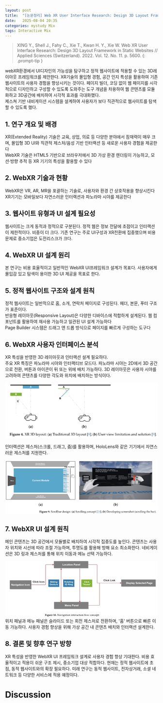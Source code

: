 ```yaml
---
layout: post
title:  "[논문정리] Web XR User Interface Research: Design 3D Layout Framework in Static Websites" 
date:   2025-08-04 20:35
categories: mystudy Mix
tags: Interactive Mix
---
```


> XING Y., Shell J., Fahy C., Xie T., Kwan H. Y., Xie W. Web XR User Interface Research: Design 3D Layout Framework in Static Websites // Applied Sciences (Switzerland). 2022. Vol. 12. No. 11. p. 5600.
{: .prompt-tip }



webXR환경에서 UI디자인의 가능성을 탐구하고 정적 웹사이트에 적용할 수 있는 3D레이아웃 프레임워크를 제안한다. XR기술의 몰입형 경험, 공간 인지 특성을 활용하여 기존 웹사이트의 사용자 경험을 향상시키는 것이다. 페이지 빌더, 코딩 없이 웹 페이지를 시각적으로 디자인하고 구성할 수 있도록 도와주는 도구 개념을 차용하여 웹 콘텐츠를 모듈화하고 3D공간에 배치하여 시각적 효과를 극대화했다. <BR>
제스쳐 기반 내비게이션 시스템을 설계하여 사용자가 보다 직관적으로 웹사이트를 탐색할 수 있도록 했다. 


## 1. 연구 개요 및 배경 
XR(Extended Reality) 기술은 교육, 상업, 의료 등 다양한 분야에서 잠재력이 매우 크며, 몰입형 3D UI와 직관적 제스처/음성 기반 인터랙션 등 새로운 사용자 경험을 제공한다 
<BR>WebXR 기술은 HTML5 기반으로 브라우저에서 3D 가상 환경 렌더링이 가능하고, 모션·방향 추적 등 XR 기기의 특성을 활용할 수 있다

## 2. WebXR 기술과 현황
WebXR은 VR, AR, MR을 포괄하는 기술로, 사용자와 환경 간 상호작용을 향상시킨다
<BR>XR기기는 모바일보다 자연스러운 인터랙션과 파노라마 시야를 제공한다


## 3. 웹사이트 유형과 UI 설계 필요성 
웹사이트는 크게 동적과 정적으로 구분된다. 정적 웹은 정보 전달에 초점이고 인터랙션이 제한적이다. 비중이 더 크다. 기존 연구는 주로 UI구성과 XR전환에 집중했으며 비용문제로 중소기업은 도전리스크가 크다.

## 4. WebXR UI 설계 원리 
본 연구는 비용 효율적이고 일반적인 WebXR UI프레임워크 설계가 목표다. 사용자에게 몰입감 있고 탐색이 용이한 3D UI 제공을 목표로 한다.

## 5. 정적 웹사이트 구조와 설계 원칙 
정적 웹사이트는 일반적으로 홈, 소개, 연락처 페이지로 구성된다. 헤더, 본문, 푸터 구조가 표준이다. <BR>
반응형 레이아웃(Responsive Layout)은 다양한 디바이스에 적합하게 설계된다. 
웹 컴포넌트를 활용하여 재사용 가능하고 일관된 UI 설계 가능하다<BR>
Page Builder 시스템은 드래그 앤 드롭 방식으로 페이지를 빠르게 구성하는 도구다

## 6. WebXR 사용자 인터페이스 분석 
XR 특성을 반영한 3D 레이아웃과 인터랙션 설계 필요하다.<BR>
주요 XR 특징은 파노라마 시야와 인터랙티브 모드다. 
파노라마 시야는 2D에서 3D 공간으로 전환, 버튼과 아이콘이 뒤 또는 위에 배치 가능하다. 
3D 레이아웃은 사용자 시야를 고려하여 콘텐츠를 다양한 각도와 위치에 배치하는 방식이다.

![alt](/assets/img/XR.3Dlayout.png)


인터랙션은 제스처(스크롤, 드래그, 줌)를 활용하며, HoloLens와 같은 기기에서 자연스러운 제스처를 지원한다.

![alt](/assets//img/XRscrollbar.png)

## 7. WebXR UI 설계 원칙 
메인 콘텐츠는 3D 공간에서 모듈별로 배치하여 시각적 집중도를 높인다. 
콘텐츠는 사용자 위치와 시선에 따라 조절 가능하며, 투명도를 활용해 방해 요소 최소화한다. 
네비게이션은 3D 링과 제스처를 통해 위치 이동과 메뉴 선택 가능하다. 

![alt](/assets/img/XRnavigation.png)
위치 패널과 메뉴 패널은 슬라이드 또는 회전 제스처로 전환하며, '홈' 버튼으로 빠른 이동 가능하다. 
사용자 경험 향상을 위해 가상 공간 내 콘텐츠 배치와 인터랙션 설계한다. 


## 8. 결론 및 향후 연구 방향 
XR 특성을 반영한 WebXR UI 프레임워크 설계로 사용자 경험 향상 기대한다.
비용 효율적이고 적용이 쉬운 구조 제시, 중소기업 대상 적합하다. 
현재는 정적 웹사이트에 초점, 동적 웹사이트와의 확장 필요하다. 
미래 연구는 동적 웹사이트, 전자상거래, 소셜 네트워크 등 다양한 서비스에 적용 예정이다. 



# Discussion 
